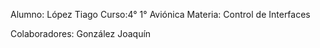 Alumno: López Tiago
Curso:4° 1° Aviónica
Materia: Control de Interfaces

Colaboradores: González Joaquín
